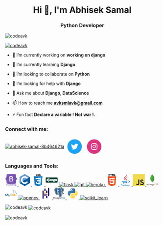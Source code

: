 <h1 align="center">Hi 👋, I'm Abhisek Samal</h1>
<h3 align="center">Python Developer</h3>

<p align="left"> <img src="https://komarev.com/ghpvc/?username=codeavk&label=Profile%20views&color=0e75b6&style=flat" alt="codeavk" /> </p>

<p align="left"> <a href="https://github.com/ryo-ma/github-profile-trophy"><img src="https://github-profile-trophy.vercel.app/?username=codeavk" alt="codeavk" /></a> </p>

- 🔭 I’m currently working on **working on django**

- 🌱 I’m currently learning **Django**

- 👯 I’m looking to collaborate on **Python**

- 🤝 I’m looking for help with **Django**

- 💬 Ask me about **Django, DataScience**

- 📫 How to reach me **avksmlavk@gmail.com**

- ⚡ Fun fact **Declare a variable ! Not war !.**

<h3 align="left">Connect with me:</h3>
<p align="left">
<a href="https://linkedin.com/in/abhisek-samal-8b464621a" target="blank"><img align="center" src="https://raw.githubusercontent.com/rahuldkjain/github-profile-readme-generator/master/src/images/icons/Social/linked-in-alt.svg" alt="abhisek-samal-8b464621a" height="30" width="40" /></a>
<a href="https://mobile.twitter.com/Abhisek65668321" target="blank"><img align="center"  src="https://github.com/aritraroy/social-icons/raw/master/twitter-icon.png?raw=true" width="60" height="60" style="max-width: 100%;" alt="abhisek-samal-8b464621a" height="30" width="40" /></a>
<a href="https://www.instagram.com/samalavisek/" target="blank"><img align="center"  src="https://github.com/aritraroy/social-icons/raw/master/instagram-icon.png?raw=true" width="60" height="60" style="max-width: 100%;" alt="abhisek-samal-8b464621a" height="30" width="40" /></a>
</p>

<h3 align="left">Languages and Tools:</h3>
<p align="left"> <a href="https://getbootstrap.com" target="_blank" rel="noreferrer"> <img src="https://raw.githubusercontent.com/devicons/devicon/master/icons/bootstrap/bootstrap-plain-wordmark.svg" alt="bootstrap" width="40" height="40"/> </a> <a href="https://www.cprogramming.com/" target="_blank" rel="noreferrer"> <img src="https://raw.githubusercontent.com/devicons/devicon/master/icons/c/c-original.svg" alt="c" width="40" height="40"/> </a> <a href="https://www.w3schools.com/css/" target="_blank" rel="noreferrer"> <img src="https://raw.githubusercontent.com/devicons/devicon/master/icons/css3/css3-original-wordmark.svg" alt="css3" width="40" height="40"/> </a> <a href="https://www.djangoproject.com/" target="_blank" rel="noreferrer"> <img src="https://raw.githubusercontent.com/devicons/devicon/master/icons/django/django-original.svg" alt="django" width="40" height="40"/> </a> <a href="https://flask.palletsprojects.com/" target="_blank" rel="noreferrer"> <img src="https://www.vectorlogo.zone/logos/pocoo_flask/pocoo_flask-icon.svg" alt="flask" width="40" height="40"/> </a> <a href="https://git-scm.com/" target="_blank" rel="noreferrer"> <img src="https://www.vectorlogo.zone/logos/git-scm/git-scm-icon.svg" alt="git" width="40" height="40"/> </a> <a href="https://heroku.com" target="_blank" rel="noreferrer"> <img src="https://www.vectorlogo.zone/logos/heroku/heroku-icon.svg" alt="heroku" width="40" height="40"/> </a> <a href="https://www.w3.org/html/" target="_blank" rel="noreferrer"> <img src="https://raw.githubusercontent.com/devicons/devicon/master/icons/html5/html5-original-wordmark.svg" alt="html5" width="40" height="40"/> </a> <a href="https://www.java.com" target="_blank" rel="noreferrer"> <img src="https://raw.githubusercontent.com/devicons/devicon/master/icons/java/java-original.svg" alt="java" width="40" height="40"/> </a> <a href="https://developer.mozilla.org/en-US/docs/Web/JavaScript" target="_blank" rel="noreferrer"> <img src="https://raw.githubusercontent.com/devicons/devicon/master/icons/javascript/javascript-original.svg" alt="javascript" width="40" height="40"/> </a> <a href="https://www.mongodb.com/" target="_blank" rel="noreferrer"> <img src="https://raw.githubusercontent.com/devicons/devicon/master/icons/mongodb/mongodb-original-wordmark.svg" alt="mongodb" width="40" height="40"/> </a> <a href="https://www.mysql.com/" target="_blank" rel="noreferrer"> <img src="https://raw.githubusercontent.com/devicons/devicon/master/icons/mysql/mysql-original-wordmark.svg" alt="mysql" width="40" height="40"/> </a> <a href="https://opencv.org/" target="_blank" rel="noreferrer"> <img src="https://www.vectorlogo.zone/logos/opencv/opencv-icon.svg" alt="opencv" width="40" height="40"/> </a> <a href="https://pandas.pydata.org/" target="_blank" rel="noreferrer"> <img src="https://raw.githubusercontent.com/devicons/devicon/2ae2a900d2f041da66e950e4d48052658d850630/icons/pandas/pandas-original.svg" alt="pandas" width="40" height="40"/> </a> <a href="https://www.postgresql.org" target="_blank" rel="noreferrer"> <img src="https://raw.githubusercontent.com/devicons/devicon/master/icons/postgresql/postgresql-original-wordmark.svg" alt="postgresql" width="40" height="40"/> </a> <a href="https://www.python.org" target="_blank" rel="noreferrer"> <img src="https://raw.githubusercontent.com/devicons/devicon/master/icons/python/python-original.svg" alt="python" width="40" height="40"/> </a> <a href="https://scikit-learn.org/" target="_blank" rel="noreferrer"> <img src="https://upload.wikimedia.org/wikipedia/commons/0/05/Scikit_learn_logo_small.svg" alt="scikit_learn" width="40" height="40"/> </a> </p>

<p><img align="left" src="https://github-readme-stats.vercel.app/api/top-langs?username=codeavk&show_icons=true&locale=en&layout=compact" alt="codeavk" /></p>

<p>&nbsp;<img align="center" src="https://github-readme-stats.vercel.app/api?username=codeavk&show_icons=true&locale=en" alt="codeavk" /></p>

<p><img align="center" src="https://github-readme-streak-stats.herokuapp.com/?user=codeavk&" alt="codeavk" /></p>
